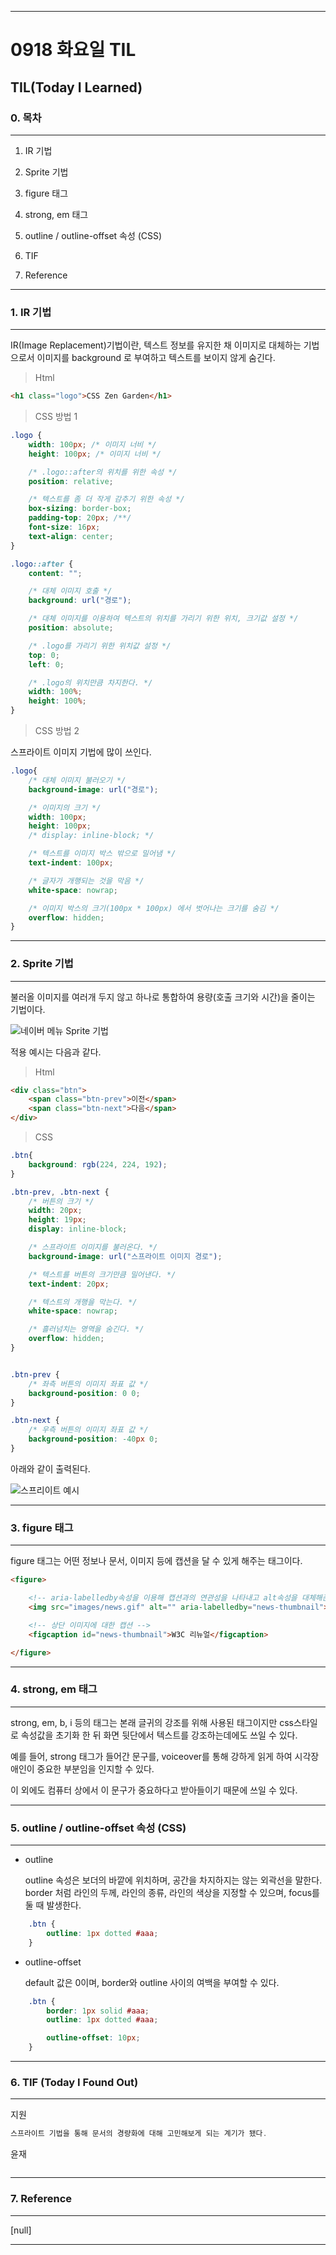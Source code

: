 
---

#  0918 화요일 TIL

## TIL(Today I Learned)

### 0. 목차

--- 

1. IR 기법

2. Sprite 기법

3. figure 태그

4. strong, em 태그

5. outline / outline-offset 속성 (CSS)

6. TIF

7. Reference

---

### 1. IR 기법

---

IR(Image Replacement)기법이란, 텍스트 정보를 유지한 채 이미지로 대체하는 기법으로서 이미지를 background 로 부여하고 텍스트를 보이지 않게 숨긴다.

> Html

```HTML
<h1 class="logo">CSS Zen Garden</h1>
```

> CSS 방법 1

```CSS
.logo {
    width: 100px; /* 이미지 너비 */
    height: 100px; /* 이미지 너비 */

    /* .logo::after의 위치를 위한 속성 */
    position: relative;

    /* 텍스트를 좀 더 작게 감추기 위한 속성 */
    box-sizing: border-box;
    padding-top: 20px; /**/
    font-size: 16px;
    text-align: center;
}

.logo::after {
    content: "";

    /* 대체 이미지 호출 */
    background: url("경로");

    /* 대체 이미지를 이용하여 텍스트의 위치를 가리기 위한 위치, 크기값 설정 */
    position: absolute;

    /* .logo를 가리기 위한 위치값 설정 */
    top: 0;
    left: 0;

    /* .logo의 위치만큼 차지한다. */
    width: 100%;
    height: 100%;
}
```

> CSS 방법 2

스프라이트 이미지 기법에 많이 쓰인다.

```CSS
.logo{
    /* 대체 이미지 불러오기 */
    background-image: url("경로");

    /* 이미지의 크기 */
    width: 100px;
    height: 100px;
    /* display: inline-block; */

    /* 텍스트를 이미지 박스 밖으로 밀어냄 */
    text-indent: 100px;

    /* 글자가 개행되는 것을 막음 */
    white-space: nowrap;

    /* 이미지 박스의 크기(100px * 100px) 에서 벗어나는 크기를 숨김 */
    overflow: hidden;
}
```

---

### 2. Sprite 기법

---

불러올 이미지를 여러개 두지 않고 하나로 통합하여 용량(호출 크기와 시간)을 줄이는 기법이다.

![네이버 메뉴 Sprite 기법](https://s.pstatic.net/static/www/img/2018/sp_nav_v180627.png)

적용 예시는 다음과 같다.

> Html

```HTML
<div class="btn">
    <span class="btn-prev">이전</span>
    <span class="btn-next">다음</span>
</div>
```

> CSS

```CSS
.btn{
    background: rgb(224, 224, 192);
}

.btn-prev, .btn-next {
    /* 버튼의 크기 */
    width: 20px;
    height: 19px;
    display: inline-block;

    /* 스프라이트 이미지를 불러온다. */
    background-image: url("스프라이트 이미지 경로");

    /* 텍스트를 버튼의 크기만큼 밀어낸다. */
    text-indent: 20px;

    /* 텍스트의 개행을 막는다. */
    white-space: nowrap;

    /* 흘러넘치는 영역을 숨긴다. */
    overflow: hidden;
}


.btn-prev {
    /* 좌측 버튼의 이미지 좌표 값 */
    background-position: 0 0;
}

.btn-next {
    /* 우측 버튼의 이미지 좌표 값 */
    background-position: -40px 0;
}
```

아래와 같이 출력된다.

![스프리이트 예시](img/sprite.png)


---

### 3. figure 태그

---

figure 태그는 어떤 정보나 문서, 이미지 등에 캡션을 달 수 있게 해주는 태그이다.

```html
<figure>

    <!-- aria-labelledby속성을 이용해 캡션과의 연관성을 나타내고 alt속성을 대체해준다. -->
    <img src="images/news.gif" alt="" aria-labelledby="news-thumbnail">

    <!-- 상단 이미지에 대한 캡션 -->
    <figcaption id="news-thumbnail">W3C 리뉴얼</figcaption>

</figure>
```

---
### 4. strong, em 태그
---

strong, em, b, i 등의 태그는 본래 글귀의 강조를 위해 사용된 태그이지만 css스타일로 속성값을 초기화 한 뒤 화면 뒷단에서 텍스트를 강조하는데에도 쓰일 수 있다.

예를 들어, strong 태그가 들어간 문구를, voiceover를 통해 강하게 읽게 하여 시각장애인이 중요한 부분임을 인지할 수 있다.

이 외에도 컴퓨터 상에서 이 문구가 중요하다고 받아들이기 때문에 쓰일 수 있다.


---
### 5. outline / outline-offset 속성 (CSS)
---

- outline

    outline 속성은 보더의 바깥에 위치하며, 공간을 차지하지는 않는 외곽선을 말한다. border 처럼 라인의 두께, 라인의 종류, 라인의 색상을 지정할 수 있으며, focus를 둘 때 발생한다.

```css
    .btn {
        outline: 1px dotted #aaa;
    }
```

- outline-offset

    default 값은 0이며, border와 outline 사이의 여백을 부여할 수 있다.

```css
    .btn {
        border: 1px solid #aaa;
        outline: 1px dotted #aaa;

        outline-offset: 10px;
    }
``` 


---

### 6. TIF (Today I Found Out)

---

지원

```javascript
스프라이트 기법을 통해 문서의 경량화에 대해 고민해보게 되는 계기가 됐다.
```

윤재

```javascript
```

---

### 7. Reference

---

[null]

---
